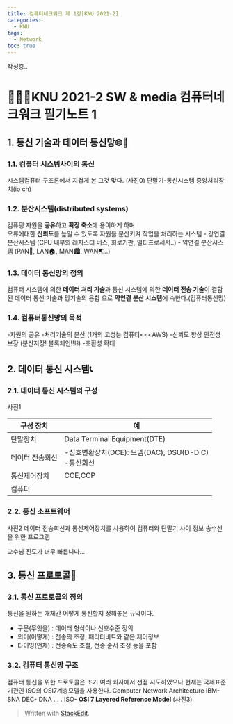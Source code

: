 ```yaml
---
title: 컴퓨터네크워크 제 1강[KNU 2021-2]
categories:
  - KNU
tags:
  - Network
toc: true
---
```


작성중..

# 👨‍💻🏫KNU 2021-2 SW & media 컴퓨터네크워크 필기노트 1

## 1. 통신 기술과 데이터 통신망🌐🤖

### 1.1. 컴퓨터 시스템사이의 통신 
시스템컴퓨터 구조론에서 지겹게 본 그것 맞다.
(사진0)
단말기-통신시스템
			중앙처리장치(io ch)
			
### 1.2. 분산시스템(distributed systems)
컴퓨팅 자원을 **공유**하고 **확장 축소**에 용이하게 하며 <br> 
오류에대한 **신뢰도**를 높일 수 있도록 자원을 분산키켜 작업을 처리하는 시스템
	- 강연결 분산시스템 (CPU 내부의 레지스터 버스, 회로기판, 멀티프로세서..) 
	- 약연결 분산시스템 (PAN💁, LAN🏠, MAN🏙, WAN🌏..)

### 1.3. 데이터 통신망의 정의

컴퓨터 시스템에 의한 **데이터 처리 기술**과 통신 시스템에 의한 **데이터 전송 기술**이 결합된 데이터 통신 기술과 망기술의 융합 으로 
**약연결 분산 시스템**에 속한다.(컴퓨터통신망)

### 1.4. 컴퓨터통신망의 목적
-자원의 공유
-처리기술의 분산 (1개의 고성능 컴퓨터<<<AWS) 
-신뢰도 향상 안전성 보장 (분산저장! 블록체인!!⛓)
-호환성 확대

## 2. 데이터 통신 시스템📞

### 2.1. 데이터 통신 시스템의 구성
사진1

| 구성 장치 | 예 |
|--|--|
|단말장치|Data Terminal Equipment(DTE)|
| 데이터 전송회선 | -신호변환장치(DCE): 모뎀(DAC), DSU(D-D C) <br> -통신회선 |
|통신제어장치|CCE,CCP|
|컴퓨터|  |

### 2.2. 통신 소프트웨어
사진2	
데이터 전송회선과 통신제어장치를 사용하여 컴퓨터와 단말기 사이 정보 송수신을 위한 프로그램

~~교수님 진도가 너무 빠릅니다...~~

## 3. 통신 프로토콜🤝

### 3.1. 통신 프로토콜의 정의
통신을 원하는 개체간 어떻게 통신할지 정해놓은 규약이다.

- 구문(무엇을) : 데이터 형식이나 신호수준 정의
- 의미(어떻게) : 전송의 조정, 패리티비트와 같은 제어정보 
- 타이밍(언제) : 전송속도 조절, 전송 순서 조정 등을 포함
  
### 3.2. 컴퓨터 통신망 구조 
컴퓨터 통신을 위한 프로토콜은 초기 여러 회사에서 선점 시도하였으나 현재는 국제표준기관인 ISO의 OSI7계층모델을 사용한다.
Computer Network Architecture
IBM- SNA
DEC- DNA
. . .
ISO- **OSI 7 Layered Reference Model**
(사진3)

> Written with [StackEdit](https://stackedit.io/).
